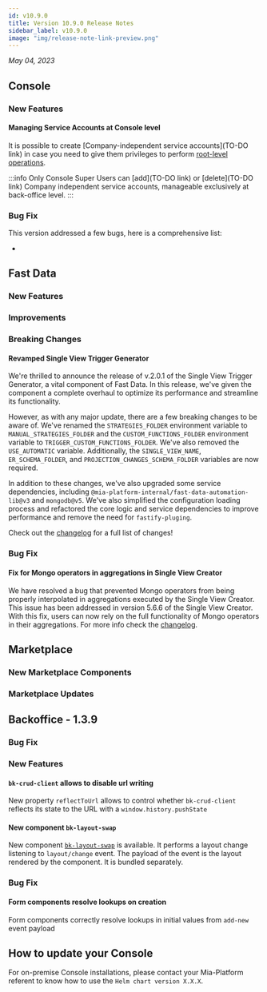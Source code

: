 ```yaml
---
id: v10.9.0
title: Version 10.9.0 Release Notes
sidebar_label: v10.9.0
image: "img/release-note-link-preview.png"
---
```


_May 04, 2023_

## Console

### New Features

#### Managing Service Accounts at Console level

It is possible to create [Company-independent service accounts](TO-DO link) in case you need to give them privileges to perform [root-level operations](/development_suite/identity-and-access-management/console-levels-and-permission-management.md).

:::info
Only Console Super Users can [add](TO-DO link) or [delete](TO-DO link) Company independent service accounts, manageable exclusively at back-office level.
:::

### Bug Fix

This version addressed a few bugs, here is a comprehensive list:

* 

## Fast Data

### New Features

### Improvements

### Breaking Changes

#### Revamped Single View Trigger Generator
We're thrilled to announce the release of v.2.0.1 of the Single View Trigger Generator, a vital component of Fast Data. In this release, we've given the component a complete overhaul to optimize its performance and streamline its functionality.

However, as with any major update, there are a few breaking changes to be aware of. We've renamed the `STRATEGIES_FOLDER` environment variable to `MANUAL_STRATEGIES_FOLDER` and the `CUSTOM_FUNCTIONS_FOLDER` environment variable to `TRIGGER_CUSTOM_FUNCTIONS_FOLDER`. We've also removed the `USE_AUTOMATIC` variable. Additionally, the `SINGLE_VIEW_NAME`,` ER_SCHEMA_FOLDER`, and `PROJECTION_CHANGES_SCHEMA_FOLDER` variables are now required.

In addition to these changes, we've also upgraded some service dependencies, including `@mia-platform-internal/fast-data-automation-lib@v3` and `mongodb@v5`. We've also simplified the configuration loading process and refactored the core logic and service dependencies to improve performance and remove the need for `fastify-pluging`.

Check out the [changelog](/runtime-suite/single-view-trigger-generator/changelog.md) for a full list of changes!

### Bug Fix

#### Fix for Mongo operators in aggregations in Single View Creator

We have resolved a bug that prevented Mongo operators from being properly interpolated in aggregations executed by the Single View Creator. This issue has been addressed in version 5.6.6 of the Single View Creator. With this fix, users can now rely on the full functionality of Mongo operators in their aggregations. For more info check the [changelog](/runtime-suite/single-view-creator/changelog.md).

## Marketplace

### New Marketplace Components

### Marketplace Updates

## Backoffice - 1.3.9

### Bug Fix

### New Features

#### `bk-crud-client` allows to disable url writing

New property `reflectToUrl` allows to control whether `bk-crud-client` reflects its state to the URL with a `window.history.pushState`

#### New component `bk-layout-swap`

New component [`bk-layout-swap`](/business_suite/backoffice/components/misc.md#bk-layout-swap) is available. It performs a layout change listening to `layout/change` event. The payload of the event is the layout rendered by the component. It is bundled separately.

### Bug Fix

#### Form components resolve lookups on creation

Form components correctly resolve lookups in initial values from `add-new` event payload

## How to update your Console

For on-premise Console installations, please contact your Mia-Platform referent to know how to use the `Helm chart version X.X.X`.
